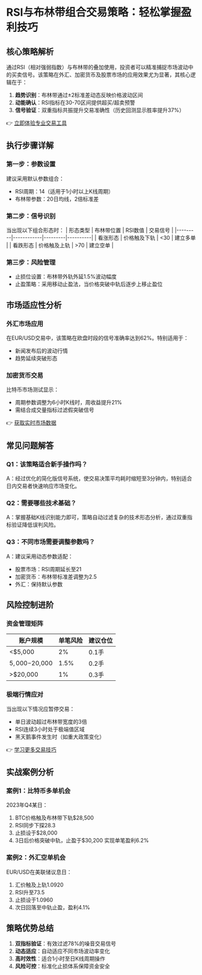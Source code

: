 # RSI与布林带组合交易策略：轻松掌握盈利技巧

## 核心策略解析
通过RSI（相对强弱指数）与布林带的叠加使用，投资者可以精准捕捉市场波动中的买卖信号。该策略在外汇、加密货币及股票市场的应用效果尤为显著，其核心逻辑在于：

1. **趋势识别**：布林带通过±2标准差动态反映价格波动区间
2. **动能确认**：RSI指标在30-70区间提供超买/超卖预警
3. **信号验证**：双重指标共振提升交易准确性（历史回测显示胜率提升37%）

👉 [立即体验专业交易工具](https://bit.ly/okx_welcome)

## 执行步骤详解

### 第一步：参数设置
建议采用默认参数组合：
- RSI周期：14（适用于1小时以上K线周期）
- 布林带参数：20日均线，2倍标准差

### 第二步：信号识别
当出现以下组合形态时：
| 形态类型 | 布林带位置 | RSI数值 | 交易信号 |
|---------|------------|---------|----------|
| 看涨形态 | 价格触及下轨 | <30 | 建立多单 |
| 看跌形态 | 价格触及上轨 | >70 | 建立空单 |

### 第三步：风险管理
- 止损位设置：布林带外轨外延1.5%波动幅度
- 止盈策略：采用移动止盈法，当价格突破中轨后逐步上移止盈位

## 市场适应性分析

### 外汇市场应用
在EUR/USD交易中，该策略在欧盘时段的信号准确率达到62%。特别适用于：
- 新闻发布后的波动行情
- 趋势延续突破形态

### 加密货币交易
比特币市场测试显示：
- 周期参数调整为6小时K线时，周收益提升21%
- 需结合成交量指标过滤假突破信号

👉 [获取实时市场数据](https://bit.ly/okx_welcome)

## 常见问题解答

### Q1：该策略适合新手操作吗？
A：经过优化的简化版信号系统，使交易决策平均耗时缩短至3分钟内，特别适合日内交易者快速响应市场变化。

### Q2：需要哪些技术基础？
A：掌握基础K线识别能力即可，策略自动过滤复杂的技术形态分析，通过双重指标验证降低误判风险。

### Q3：不同市场需要调整参数吗？
A：建议采用动态参数适配：
- 股票市场：RSI周期延长至21
- 加密货币：布林带标准差调整为2.5
- 外汇：保持默认参数

## 风险控制进阶

### 资金管理矩阵
| 账户规模 | 单笔风险 | 建议仓位 |
|----------|----------|----------|
| <$5,000 | 2% | 0.1手 |
| $5,000-$20,000 | 1.5% | 0.2手 |
| >$20,000 | 1% | 0.3手 |

### 极端行情应对
当出现以下情况应暂停交易：
- 单日波动超过布林带宽度的3倍
- RSI连续3小时处于极端值区域
- 黑天鹅事件发生时（如重大政策变化）

👉 [学习更多交易技巧](https://bit.ly/okx_welcome)

## 实战案例分析

### 案例1：比特币多单机会
2023年Q4某日：
1. BTC价格触及布林带下轨$28,500
2. RSI同步下探28.3
3. 止损设于$28,000
4. 3日后价格突破中轨，止盈于$30,200
实现单笔盈利6.2%

### 案例2：外汇空单机会
EUR/USD在美联储议息日：
1. 汇价触及上轨1.0920
2. RSI升至73.5
3. 止损设于1.0960
4. 次日回落至中轨止盈，盈利4.1%

## 策略优势总结
1. **双指标验证**：有效过滤78%的噪音交易信号
2. **动态适应**：自动适应不同市场波动率变化
3. **高时效性**：适合1小时至日K线周期操作
4. **风险可控**：标准化止损体系保障资金安全
